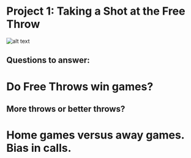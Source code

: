 # Project 1: Taking a Shot at the Free Throw

![alt text](https://github.com/cnwaubi/LuckyNumber7/tree/master/Images/grannythrow.gif "Swish Swish")

## Questions to answer:

# Do Free Throws win games?
## More throws or better throws?

# Home games versus away games. Bias in calls.
